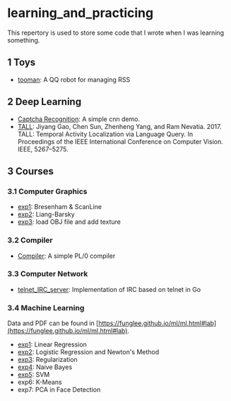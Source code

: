 # learning_and_practicing

This repertory is used to store some code that I wrote when I was learning something.


## 1 Toys

- [tooman](https://github.com/Yuandiaodiaodiao/toolman):  A QQ robot for managing RSS 

## 2 Deep Learning

- [Captcha Recognition](https://github.com/suxb201/learning_and_practicing/tree/master/deeplearning/Captcha_Recognition): A simple cnn demo.
- [TALL](https://github.com/suxb201/learning_and_practicing/tree/master/deeplearning/TALL): Jiyang Gao, Chen Sun, Zhenheng Yang, and Ram Nevatia. 2017. TALL: Temporal
Activity Localization via Language Query. In Proceedings of the IEEE International
Conference on Computer Vision. IEEE, 5267–5275.


## 3 Courses

### 3.1 Computer Graphics

- [exp1](https://github.com/suxb201/learning_and_practicing/tree/master/courses/computer_graphics/class1): Bresenham & ScanLine
- [exp2](https://github.com/suxb201/learning_and_practicing/tree/master/courses/computer_graphics/class2): Liang-Barsky
- [exp3](https://github.com/suxb201/learning_and_practicing/tree/master/courses/computer_graphics/class3): load OBJ file and add texture

### 3.2 Compiler
- [Compiler](https://github.com/suxb201/learning_and_practicing/tree/master/courses/compiler/exPL): A simple PL/0 compiler


### 3.3 Computer Network
- [telnet_IRC_server](https://github.com/suxb201/learning_and_practicing/tree/master/courses/computer_network/telnet_IRC_server): Implementation of IRC based on telnet in Go

### 3.4 Machine Learning
Data and PDF can be found in [https://funglee.github.io/ml/ml.html#lab](https://funglee.github.io/ml/ml.html#lab).
- [exp1](https://github.com/suxb201/learning_and_practicing/tree/master/courses/machine_learning/exp1): Linear Regression
- [exp2](https://github.com/suxb201/learning_and_practicing/tree/master/courses/machine_learning/exp2): Logistic Regression and Newton's Method
- [exp3](https://github.com/suxb201/learning_and_practicing/tree/master/courses/machine_learning/exp3): Regularization
- [exp4](https://github.com/suxb201/learning_and_practicing/tree/master/courses/machine_learning/exp4): Naive Bayes
- [exp5](https://github.com/suxb201/learning_and_practicing/tree/master/courses/machine_learning/exp5): SVM 
- exp6: K-Means
- exp7: PCA in Face Detection
